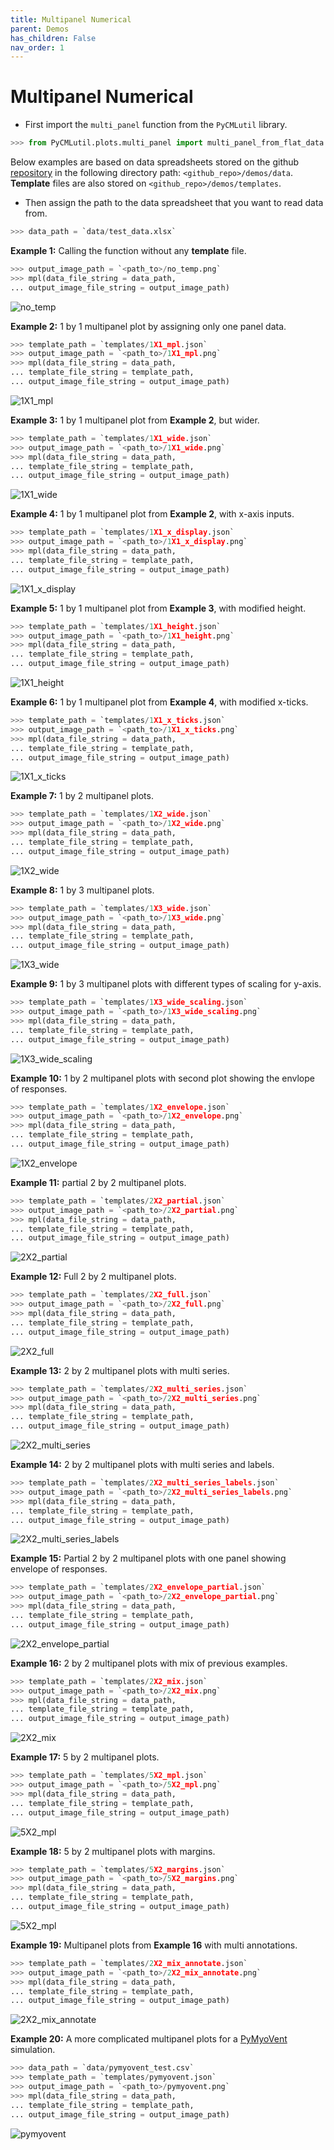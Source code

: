 ```yaml
---
title: Multipanel Numerical
parent: Demos
has_children: False
nav_order: 1
---
```


# Multipanel Numerical

- First import the `multi_panel` function from the `PyCMLutil` library.

````python
>>> from PyCMLutil.plots.multi_panel import multi_panel_from_flat_data as mpl
````
Below examples are based on data spreadsheets stored on the github [repository](https://github.com/Campbell-Muscle-Lab/PyCMLutilities) in the following directory path: `<github_repo>/demos/data`. **Template** files are also stored on `<github_repo>/demos/templates`.

- Then assign the path to the data spreadsheet that you want to read data from.

````python
>>> data_path = `data/test_data.xlsx`
````

**Example 1:** Calling the function without any **template** file. 
````python
>>> output_image_path = `<path_to>/no_temp.png`
>>> mpl(data_file_string = data_path,
... output_image_file_string = output_image_path)
````
![no_temp](no_temp.png)

**Example 2:** 1 by 1 multipanel plot by assigning only one panel data. 

````python
>>> template_path = `templates/1X1_mpl.json`
>>> output_image_path = `<path_to>/1X1_mpl.png`
>>> mpl(data_file_string = data_path,
... template_file_string = template_path,
... output_image_file_string = output_image_path)
````
![1X1_mpl](1X1_mpl.png)

**Example 3:** 1 by 1 multipanel plot from **Example 2**, but wider. 

````python
>>> template_path = `templates/1X1_wide.json`
>>> output_image_path = `<path_to>/1X1_wide.png`
>>> mpl(data_file_string = data_path,
... template_file_string = template_path,
... output_image_file_string = output_image_path)
````
![1X1_wide](1X1_wide.png)

**Example 4:** 1 by 1 multipanel plot from **Example 2**, with x-axis inputs. 

````python
>>> template_path = `templates/1X1_x_display.json`
>>> output_image_path = `<path_to>/1X1_x_display.png`
>>> mpl(data_file_string = data_path,
... template_file_string = template_path,
... output_image_file_string = output_image_path)
````
![1X1_x_display](1X1_x_display.png)

**Example 5:** 1 by 1 multipanel plot from **Example 3**, with modified height. 

````python
>>> template_path = `templates/1X1_height.json`
>>> output_image_path = `<path_to>/1X1_height.png`
>>> mpl(data_file_string = data_path,
... template_file_string = template_path,
... output_image_file_string = output_image_path)
````
![1X1_height](1X1_height.png)

**Example 6:** 1 by 1 multipanel plot from **Example 4**, with modified x-ticks. 

````python
>>> template_path = `templates/1X1_x_ticks.json`
>>> output_image_path = `<path_to>/1X1_x_ticks.png`
>>> mpl(data_file_string = data_path,
... template_file_string = template_path,
... output_image_file_string = output_image_path)
````
![1X1_x_ticks](1X1_x_ticks.png)

**Example 7:** 1 by 2 multipanel plots. 

````python
>>> template_path = `templates/1X2_wide.json`
>>> output_image_path = `<path_to>/1X2_wide.png`
>>> mpl(data_file_string = data_path,
... template_file_string = template_path,
... output_image_file_string = output_image_path)
````
![1X2_wide](1X2_wide.png)

**Example 8:** 1 by 3 multipanel plots. 

````python
>>> template_path = `templates/1X3_wide.json`
>>> output_image_path = `<path_to>/1X3_wide.png`
>>> mpl(data_file_string = data_path,
... template_file_string = template_path,
... output_image_file_string = output_image_path)
````
![1X3_wide](1X3_wide.png)

**Example 9:** 1 by 3 multipanel plots with different types of scaling for y-axis. 

````python
>>> template_path = `templates/1X3_wide_scaling.json`
>>> output_image_path = `<path_to>/1X3_wide_scaling.png`
>>> mpl(data_file_string = data_path,
... template_file_string = template_path,
... output_image_file_string = output_image_path)
````
![1X3_wide_scaling](1X3_wide_scaling.png)

**Example 10:** 1 by 2 multipanel plots with second plot showing the envlope of responses. 

````python
>>> template_path = `templates/1X2_envelope.json`
>>> output_image_path = `<path_to>/1X2_envelope.png`
>>> mpl(data_file_string = data_path,
... template_file_string = template_path,
... output_image_file_string = output_image_path)
````
![1X2_envelope](1X2_envelope.png)

**Example 11:** partial 2 by 2 multipanel plots. 

````python
>>> template_path = `templates/2X2_partial.json`
>>> output_image_path = `<path_to>/2X2_partial.png`
>>> mpl(data_file_string = data_path,
... template_file_string = template_path,
... output_image_file_string = output_image_path)
````
![2X2_partial](2X2_partial.png)

**Example 12:** Full 2 by 2 multipanel plots. 

````python
>>> template_path = `templates/2X2_full.json`
>>> output_image_path = `<path_to>/2X2_full.png`
>>> mpl(data_file_string = data_path,
... template_file_string = template_path,
... output_image_file_string = output_image_path)
````
![2X2_full](2X2_full.png)

**Example 13:** 2 by 2 multipanel plots with multi series. 

````python
>>> template_path = `templates/2X2_multi_series.json`
>>> output_image_path = `<path_to>/2X2_multi_series.png`
>>> mpl(data_file_string = data_path,
... template_file_string = template_path,
... output_image_file_string = output_image_path)
````
![2X2_multi_series](2X2_multi_series.png)

**Example 14:** 2 by 2 multipanel plots with multi series and labels. 

````python
>>> template_path = `templates/2X2_multi_series_labels.json`
>>> output_image_path = `<path_to>/2X2_multi_series_labels.png`
>>> mpl(data_file_string = data_path,
... template_file_string = template_path,
... output_image_file_string = output_image_path)
````
![2X2_multi_series_labels](2X2_multi_series_labels.png)

**Example 15:** Partial 2 by 2 multipanel plots with one panel showing envelope of responses. 

````python
>>> template_path = `templates/2X2_envelope_partial.json`
>>> output_image_path = `<path_to>/2X2_envelope_partial.png`
>>> mpl(data_file_string = data_path,
... template_file_string = template_path,
... output_image_file_string = output_image_path)
````
![2X2_envelope_partial](2X2_envelope_partial.png)

**Example 16:** 2 by 2 multipanel plots with mix of previous examples. 

````python
>>> template_path = `templates/2X2_mix.json`
>>> output_image_path = `<path_to>/2X2_mix.png`
>>> mpl(data_file_string = data_path,
... template_file_string = template_path,
... output_image_file_string = output_image_path)
````
![2X2_mix](2X2_mix.png)

**Example 17:** 5 by 2 multipanel plots. 

````python
>>> template_path = `templates/5X2_mpl.json`
>>> output_image_path = `<path_to>/5X2_mpl.png`
>>> mpl(data_file_string = data_path,
... template_file_string = template_path,
... output_image_file_string = output_image_path)
````
![5X2_mpl](5X2_mpl.png)

**Example 18:** 5 by 2 multipanel plots with margins. 

````python
>>> template_path = `templates/5X2_margins.json`
>>> output_image_path = `<path_to>/5X2_margins.png`
>>> mpl(data_file_string = data_path,
... template_file_string = template_path,
... output_image_file_string = output_image_path)
````
![5X2_mpl](5X2_margins.png)

**Example 19:** Multipanel plots from **Example 16** with multi annotations. 

````python
>>> template_path = `templates/2X2_mix_annotate.json`
>>> output_image_path = `<path_to>/2X2_mix_annotate.png`
>>> mpl(data_file_string = data_path,
... template_file_string = template_path,
... output_image_file_string = output_image_path)
````
![2X2_mix_annotate](2X2_mix_annotate.png)

**Example 20:** A more complicated multipanel plots for a [PyMyoVent](https://campbell-muscle-lab.github.io/PyMyoVent/) simulation. 

````python
>>> data_path = `data/pymyovent_test.csv`
>>> template_path = `templates/pymyovent.json`
>>> output_image_path = `<path_to>/pymyovent.png`
>>> mpl(data_file_string = data_path,
... template_file_string = template_path,
... output_image_file_string = output_image_path)
````
![pymyovent](pymyovent.png)